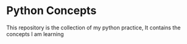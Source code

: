 # Python Concepts
This repository is the collection of my python practice, It contains the concepts I am learning